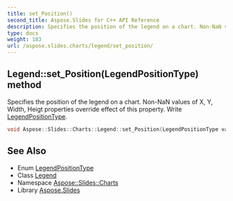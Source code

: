 ```yaml
---
title: set_Position()
second_title: Aspose.Slides for C++ API Reference
description: Specifies the position of the legend on a chart. Non-NaN values of X, Y, Width, Heigt properties override effect of this property. Write LegendPositionType.
type: docs
weight: 183
url: /aspose.slides.charts/legend/set_position/
---
```

## Legend::set_Position(LegendPositionType) method


Specifies the position of the legend on a chart. Non-NaN values of X, Y, Width, Heigt properties override effect of this property. Write [LegendPositionType](../../legendpositiontype/).

```cpp
void Aspose::Slides::Charts::Legend::set_Position(LegendPositionType value) override
```

## See Also

* Enum [LegendPositionType](../../legendpositiontype/)
* Class [Legend](../)
* Namespace [Aspose::Slides::Charts](../../)
* Library [Aspose.Slides](../../../)